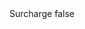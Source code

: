 <?xml version="1.0" encoding="UTF-8"?>
<CustomMetadata xmlns="http://soap.sforce.com/2006/04/metadata">
    <label>Surcharge</label>
    <protected>false</protected>
</CustomMetadata>
